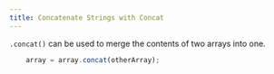 ```yaml
---
title: Concatenate Strings with Concat
---
```

`.concat()` can be used to merge the contents of two arrays into one.
```javascript
    array = array.concat(otherArray);
```